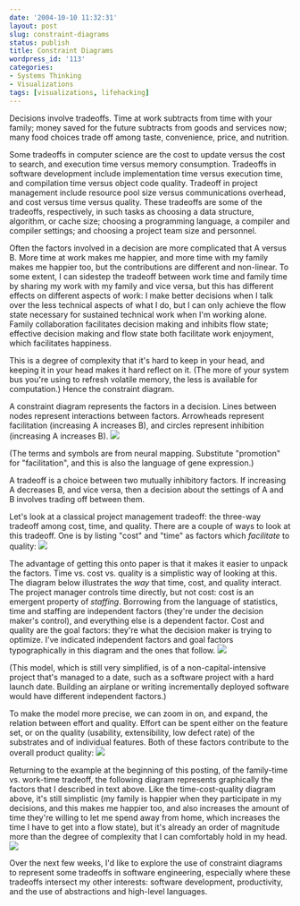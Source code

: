 ```yaml
---
date: '2004-10-10 11:32:31'
layout: post
slug: constraint-diagrams
status: publish
title: Constraint Diagrams
wordpress_id: '113'
categories:
- Systems Thinking
- Visualizations
tags: [visualizations, lifehacking]
---
```


Decisions involve tradeoffs.  Time at work subtracts from time with your family; money saved for the future subtracts from goods and services now; many food choices trade off among taste, convenience, price, and nutrition.

Some tradeoffs in computer science are the cost to update versus the cost to search, and execution time versus memory consumption.  Tradeoffs in software development include implementation time versus execution time, and compilation time versus object code quality.  Tradeoff in project management include resource pool size versus communications overhead, and cost versus time versus quality.  These tradeoffs are some of the tradeoffs, respectively, in such tasks as choosing a data structure, algorithm, or cache size; choosing a programming language, a compiler and compiler settings; and choosing a project team size and personnel.

Often the factors involved in a decision are more complicated that A versus B.  More time at work makes me happier, and more time with my family makes me happier too, but the contributions are different and non-linear.  To some extent, I can sidestep the tradeoff between work time and family time by sharing my work with my family and vice versa, but this has different effects on different aspects of work: I make better decisions when I talk over the less technical aspects of what I do, but I can only achieve the flow state necessary for sustained technical work when I'm working alone.  Family collaboration facilitates decision making and inhibits flow state; effective decision making and flow state both facilitate work enjoyment, which facilitates happiness.

This is a degree of complexity that it's hard to keep in your head, and keeping it in your head makes it hard reflect on it.  (The more of your system bus you're using to refresh volatile memory, the less is available for computation.)  Hence the constraint diagram.

A constraint diagram represents the factors in a decision.  Lines between nodes represent interactions between factors.  Arrowheads represent facilitation (increasing A increases B), and circles represent inhibition (increasing A increases B).
![](/images/constraints/legend.png)

(The terms and symbols are from neural mapping.  Substitute "promotion" for "facilitation", and this is also the language of gene expression.)

A tradeoff is a choice between two mutually inhibitory factors.  If increasing A decreases B, and vice versa, then a decision about the settings of A and B involves trading off between them.

Let's look at a classical project management tradeoff: the three-way tradeoff among cost, time, and quality.  There are a couple of ways to look at this tradeoff.  One is by listing "cost" and "time" as factors which _facilitate_ to quality:
![](/images/constraints/time-cost-quality.png)

The advantage of getting this onto paper is that it makes it easier to unpack the factors.  Time vs. cost vs. quality is a simplistic way of looking at this.  The diagram below illustrates the _way_ that time, cost, and quality interact.  The project manager controls time directly, but not cost: cost is an emergent property of _staffing_.  Borrowing from the language of statistics, time and staffing are independent factors (they're under the decision maker's control), and everything else is a dependent factor.  Cost and quality are the goal factors:  they're what the decision maker is trying to optimize.  I've indicated independent factors and goal factors typographically in this diagram and the ones that follow.
![](/images/constraints/time-cost-quality-unpacked.png)

(This model, which is still very simplified, is of a non-capital-intensive project that's managed to a date, such as a software project with a hard launch date.  Building an airplane or writing incrementally deployed software would have different independent factors.)

To make the model more precise, we can zoom in on, and expand, the relation between effort and quality.  Effort can be spent either on the feature set, or on the quality (usability, extensibility, low defect rate) of the substrates and of individual features.  Both of these factors contribute to the overall product quality:
![](/images/constraints/quality-unpacked.png)

Returning to the example at the beginning of this posting, of the family-time vs. work-time tradeoff, the following diagram represents graphically the factors that I described in text above. Like the time-cost-quality diagram above, it's still simplistic (my family is happier when they participate in my decisions, and this makes me happier too, and also increases the amount of time they're willing to let me spend away from home, which increases the time I have to get into a flow state), but it's already an order of magnitude more than the degree of complexity that I can comfortably hold in my head.
![](/images/constraints/family-time.png)

Over the next few weeks, I'd like to explore the use of constraint diagrams to represent some tradeoffs in software engineering, especially where these tradeoffs intersect my other interests: software development, productivity, and the use of abstractions and high-level languages.

